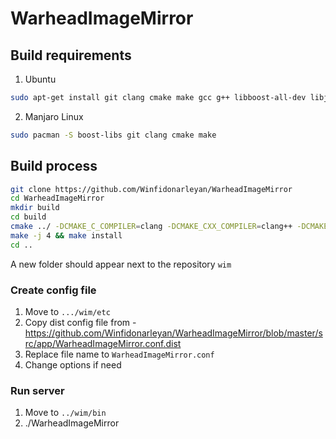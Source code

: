 # WarheadImageMirror

## Build requirements

1. Ubuntu

```sh
sudo apt-get install git clang cmake make gcc g++ libboost-all-dev libjpeg-dev
```

2. Manjaro Linux

```sh
sudo pacman -S boost-libs git clang cmake make
```

## Build process

```sh
git clone https://github.com/Winfidonarleyan/WarheadImageMirror
cd WarheadImageMirror
mkdir build
cd build
cmake ../ -DCMAKE_C_COMPILER=clang -DCMAKE_CXX_COMPILER=clang++ -DCMAKE_INSTALL_PREFIX=../../wim
make -j 4 && make install
cd ..
```

A new folder should appear next to the repository `wim`

### Create config file
1. Move to `.../wim/etc`
2. Copy dist config file from - https://github.com/Winfidonarleyan/WarheadImageMirror/blob/master/src/app/WarheadImageMirror.conf.dist
3. Replace file name to `WarheadImageMirror.conf`
4. Change options if need


### Run server
1. Move to `../wim/bin`
2. ./WarheadImageMirror
